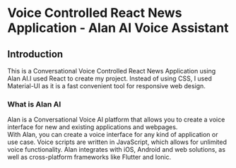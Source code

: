# Voice Controlled React News Application - Alan AI Voice Assistant

## Introduction
This is a Conversational Voice Controlled React News Application using Alan AI.I used React to create my project. Instead of using CSS, I used Material-UI as it is a fast convenient tool for responsive web design.


### What is Alan AI

Alan is a Conversational Voice AI platform that allows you to create a voice interface for new and existing applications and webpages.<br/>
With Alan, you can create a voice interface for any kind of application or use case. Voice scripts are written in JavaScript, which allows for unlimited voice functionality. Alan integrates with iOS, Android and web solutions, as well as cross-platform frameworks like Flutter and Ionic. <br/> </br>

